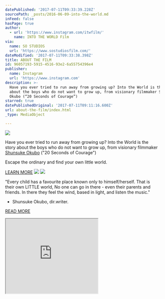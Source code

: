 ```yaml
---
datePublished: '2017-07-11T09:33:39.228Z'
sourcePath: _posts/2016-06-09-into-the-world.md
inFeed: false
hasPage: true
author:
  - url: 'https://www.instagram.com/itwfilm/'
    name: INTO THE WORLD Film
via:
  name: SO STUDIOS
  url: 'https://www.sostudiosfilm.com/'
dateModified: '2017-07-11T09:33:38.398Z'
title: ABOUT THE FILM
id: 96057193-5915-4516-93e2-6a55754396e4
publisher:
  name: Instagram
  url: 'https://www.instagram.com'
description: >-
  Have you ever tried to run away from growing up? Into the World is the story
  about the boys who do not want to grow up, from visionary filmmaker Shunsuke
  Okubo (“20 Seconds of Courage”)
starred: true
datePublishedOriginal: '2017-07-11T09:11:16.600Z'
url: about-the-film/index.html
_type: MediaObject

---
```

![](https://the-grid-user-content.s3-us-west-2.amazonaws.com/fe2f5a91-0bc1-40cd-8dec-263909084e7a.jpg)

Have you ever tried to run away from growing up? Into the World is the story about the boys who do not want to grow up, from visionary filmmaker [Shunsuke Okubo][0] ("20 Seconds of Courage")

Escape the ordinary and find your own little world.

[LEARN MORE][1]
![](https://the-grid-user-content.s3-us-west-2.amazonaws.com/1555d0c1-ebc3-41c4-90d9-6c34e25462f8.png)
![](https://the-grid-user-content.s3-us-west-2.amazonaws.com/166c2d98-10fd-40bb-978a-5c1914e3718d.jpg)

"Every child has a favourite place known only to himself/herself. That is their own LITTLE world, No one can go in there - even their parents and friends. In there they feel the wind, based in light, and listen the music."   
- Shunsuke Okubo, dir.writer.

[READ MORE][2]

<iframe src="https://the-grid.github.io/ed-userhtml/?g=eJxtkM2OgyAURvc-BWHVZoJYTP3pqC8ymQWCWloU4sU0znTefWhsGuMMCxacw5f73aIeaRUUf28Qo7IOcZgHgWAUJabU8q7hkoWdMZ1uPJFKcKfMEArTPym9AOUS6nmRwgvgqqBLmo9VAyChOUCJVxYO0OOAm3VTYqnAaj6fam3E9Ykkd5xwSVoz9tyVuNWTkhvm_5jJM9X7SYgz9l9Ors1cYnJOSPsWO3L4IrnZiEKrZvBBghM71YTFLEvTYxbFeZKwKNrYoI138yw9HNMkZuzR19d87bBa9N2qLyrRTQ3S3ML14_2OPj73oZ3gvPv-2b8Hr739AqfqhIY" height="244" style=""></iframe>



[0]: https://www.sostudiosfilm.com/team/shunsuke-okubo/ "Shunsuke Okubo | SO STUDIOS"
[1]: https://www.sostudiosfilm.com/films/into-the-world/ "Into the World || SO STUDIOS"
[2]: https://www.sostudiosfilm.com/casting/post/shunsuke-okubo/into-the-world/ "INTO THE WORLD by Shunsuke Okubo"